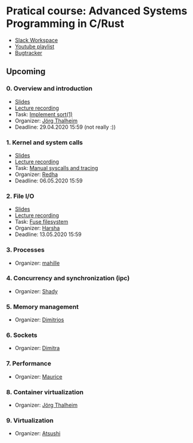 # Pratical course: Advanced Systems Programming in C/Rust

- [Slack Workspace](https://ls1-courses-tum.slack.com)
- [Youtube playlist](https://www.youtube.com/playlist?list=PLfKm1-FQibbAdPAHgK5Pv8LNRr0o4vou7)
- [Bugtracker](https://github.com/ls1-sys-prog-course/docs/issues)

## Upcoming
### 0. Overview and introduction

- [Slides](slides/01-introduction.pdf)
- [Lecture recording](https://www.youtube.com/watch?v=PXwlzMTT0VA&list=PLfKm1-FQibbAdPAHgK5Pv8LNRr0o4vou7&index=2)
- Task: [Implement sort(1)](https://github.com/ls1-sys-prog-course/task0-sort)
- Organizer: [Jörg Thalheim](https://github.com/Mic92)
- Deadline: 29.04.2020 15:59 (not really :))

### 1. Kernel and system calls

- [Slides](slides/task1.pdf)
- [Lecture recording](https://youtu.be/qO33G1od3Xo)
- Task: [Manual syscalls and tracing](https://github.com/ls1-sys-prog-course/task1-syscalls)
- Organizer: [Redha](https://github.com/rgouicem)
- Deadline: 06.05.2020 15:59

### 2. File I/O

- [Slides](slides/02-files.pdf)
- [Lecture recording](https://youtu.be/wDPH8DYZwCg)
- Task: [Fuse filesystem](https://github.com/ls1-sys-prog-course/task2-fileio)
- Organizer: [Harsha](https://github.com/harshanavkis)
- Deadline: 13.05.2020 15:59

### 3. Processes

- Organizer: [mahille](https://github.com/mahille)

### 4. Concurrency and synchronization (ipc)

- Organizer: [Shady](https://github.com/shadyalaa)

### 5. Memory management

- Organizer: [Dimitrios](https://github.com/dimstav23)

### 6. Sockets

- Organizer: [Dimitra](https://github.com/dgiantsidi)

### 7. Performance

- Organizer: [Maurice](https://github.com/mbailleu)

### 8. Container virtualization

- Organizer: [Jörg Thalheim](https://github.com/Mic92)

### 9. Virtualization

- Organizer: [Atsushi](https://github.com/AtsushiKoshiba)
